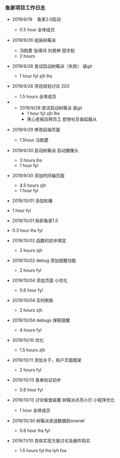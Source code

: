 ### 鱼家项目工作日志

- 2019/9/19    鱼家2.0启动
  
  - 0.5 hour 全体成员

- 2019/9/26 组装树莓派
  
  - 冯韵菱 张靖鸿 刘晃伸 田宇航
  - 2 hours

- 2019/9/28 尝试启动树莓派（失败） 装git
  
  - 1 hour fyl zjh lhs

- 2019/9/28 项目规划讨论 203
  
  - 1.5 hours 全体成员

- - 2019/9/28 尝试启动树莓派 装git
    - 1 hour fyl zjh lhs
    - 黑心老板压榨员工 悲惨社员奋起服从

- 2019/9/29 修改前端页面
  
  - 1.5hour 冯韵菱

- 2019/9/30 启动树莓派 启动摄像头
  
  - 3 hours lhs
  - 1 hour fyl

- 2019/9/30 添加时间轴页面
  
  - 4.5 hours zjh
  - 1 hour fyl

- 2019/10/01 添加轮播

- 1 hour fyl

- 2019/10/01 拆卸鱼家1.0

- 0.3 hour lhs fyl

- 2019/10/02 函数的初步绑定
  
  - 2 hours zjh

- 2019/10/02 debug 添加提醒功能
  
  - 2 hours fyl

- 2019/10/04 添加页面 小优化
  
  - 0.6 hour fyl

- 2019/10/04 实时刷新
  
  - 2 hours zjh

- 2019/10/04 debugs 弹窗提醒
  
  - 4 hours fyl

- 2019/10/10 优化
  
  - 1.5 hours zjh

- 2019/10/11 添加关于，账户页面框架
  
  - 2 hours fyl 

- 2019/10/13 表单验证初步
  
  - 0.6 hour fyl

- 2019/10/13 讨论偷食装置 树莓派点亮小灯 小程序优化
  
  - 1 hour 全体成员

- 2019/10/30 树莓派发送数据到onenet
  
  - 0.6 hour lhs fyl 

- 2019/11/10 具体实现方案讨论及器件购买
  
  - 1.5 hours fyl lhs tyh fxa






































